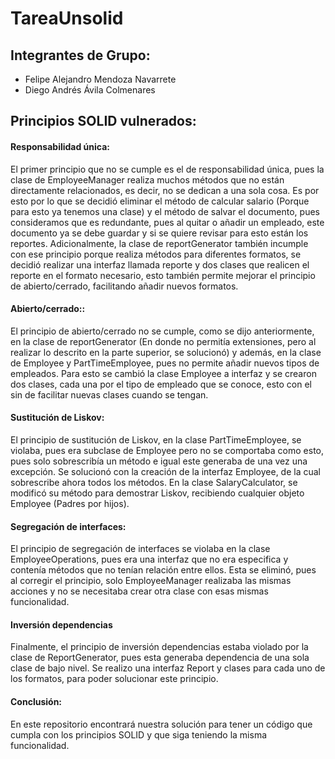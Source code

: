 # TareaUnsolid
## Integrantes de Grupo: 
- Felipe Alejandro Mendoza Navarrete 
- Diego Andrés Ávila Colmenares

## Principios SOLID vulnerados:
#### Responsabilidad única:
El primer principio que no se cumple es el de responsabilidad única, pues la clase de EmployeeManager realiza muchos métodos que no están directamente relacionados, es decir, no se dedican a una sola cosa. Es por esto por lo que se decidió eliminar el método de calcular salario (Porque para esto ya tenemos una clase) y el método de salvar el documento, pues consideramos que es redundante, pues al quitar o añadir un empleado, este documento ya se debe guardar y si se quiere revisar para esto están los reportes. 
Adicionalmente, la clase de reportGenerator también incumple con ese principio porque realiza métodos para diferentes formatos, se decidió realizar una interfaz llamada reporte y dos clases que realicen el reporte en el formato necesario, esto también permite mejorar el principio de abierto/cerrado, facilitando añadir nuevos formatos.
#### Abierto/cerrado::
El principio de abierto/cerrado no se cumple, como se dijo anteriormente, en la clase de reportGenerator (En donde no permitía extensiones, pero al realizar lo descrito en la parte superior, se solucionó) y además, en la clase de Employee y PartTimeEmployee, pues no permite añadir nuevos tipos de empleados. Para esto se cambió la clase Employee a interfaz y se crearon dos clases, cada una por el tipo de empleado que se conoce, esto con el sin de facilitar nuevas clases cuando se tengan.
#### Sustitución de Liskov:
El principio de sustitución de Liskov, en la clase PartTimeEmployee, se violaba, pues era subclase de Employee pero no se comportaba como esto, pues solo sobrescribía un método e igual este generaba de una vez una excepción. 
Se solucionó con la creación de la interfaz Employee, de la cual sobrescribe ahora todos los métodos.
En la clase SalaryCalculator, se modificó su método para demostrar Liskov, recibiendo cualquier objeto Employee (Padres por hijos).
#### Segregación de interfaces:
El principio de segregación de interfaces se violaba en la clase EmployeeOperations, pues era una interfaz que no era especifica y contenía métodos que no tenían relación entre ellos. Esta se eliminó, pues al corregir el principio, solo EmployeeManager realizaba las mismas acciones y no se necesitaba crear otra clase con esas mismas funcionalidad.
#### Inversión dependencias
Finalmente, el principio de inversión dependencias estaba violado por la clase de ReportGenerator, pues esta generaba dependencia de una sola clase de bajo nivel. Se realizo una interfaz Report y clases para cada uno de los formatos, para poder solucionar este principio.
#### Conclusión:
En este repositorio encontrará nuestra solución para tener un código que cumpla con los principios SOLID y que siga teniendo la misma funcionalidad.

